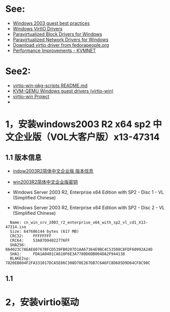 # See:
- [Windows 2003 guest best practices](https://pve.proxmox.com/wiki/Windows_2003_guest_best_practices)
- [Windows VirtIO Drivers](https://pve.proxmox.com/wiki/Windows_VirtIO_Drivers)
- [Paravirtualized Block Drivers for Windows](https://pve.proxmox.com/wiki/Paravirtualized_Block_Drivers_for_Windows)
- [Paravirtualized Network Drivers for Windows](https://pve.proxmox.com/wiki/Paravirtualized_Network_Drivers_for_Windows)
- [Download virtio driver from fedorapeople.org](https://fedorapeople.org/groups/virt/virtio-win/direct-downloads/archive-virtio/)
- [Performance Improvements - KVMNET](http://www.linux-kvm.org/page/WindowsGuestDrivers/kvmnet/registry)

# See2:
- [virtio-win-pkg-scripts README.md](https://github.com/virtio-win/virtio-win-pkg-scripts/blob/master/README.md)
- [KVM-QEMU Windows guest drivers (virtio-win)](https://github.com/virtio-win/kvm-guest-drivers-windows)
- [virtio-win Project](https://github.com/virtio-win)
- 
 
# 1，安装windows2003 R2 x64 sp2 中文企业版（VOL大客户版）x13-47314
## 1.1 版本信息
   - [indow2003R2简体中文企业版 版本信息](https://github.com/AaG7xNnrgbzeyqc5woPS/linux_help/blob/master/win2003/window2003R2%E7%AE%80%E4%BD%93%E4%B8%AD%E6%96%87%E4%BC%81%E4%B8%9A%E7%89%88.md)
   - [win2003R2简体中文企业版密钥](https://github.com/AaG7xNnrgbzeyqc5woPS/linux_help/blob/master/win2003/win2003R2%E7%AE%80%E4%BD%93%E4%B8%AD%E6%96%87%E4%BC%81%E4%B8%9A%E7%89%88%E5%AF%86%E9%92%A5.md)

   - Windows Server 2003 R2, Enterprise x64 Edition with SP2 - Disc 1 - VL (Simplified Chinese)
   - Windows Server 2003 R2, Enterprise x64 Edition with SP2 - Disc 2 - VL (Simplified Chinese)
   ```
     Name: cn_win_srv_2003_r2_enterprise_x64_with_sp2_vl_cd1_X13-47314.iso
     Size: 647686144 bytes (617 MB)
     CRC32:    FFFFFFFF
     CRC64:    53A87D94022776FF
     SHA256:   0A4023C7AEAE60767BFCD539FB0207D1AA67364E9BC4C53508C8FDF60992A24D
     SHA1:     FDA1A0401CA610F6E3A7780D6DB004DA2F944138
     BLAKE2sp: 7820EB604F2FA331017DCA5E86C308D78E267DB7C6A6FC8D685D9D64CF8C90C
   ```
## 1.1 

# 2，安装virtio驱动

